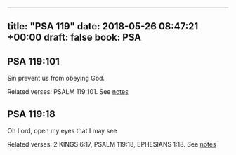 
---
title: "PSA 119"
date: 2018-05-26 08:47:21 +00:00
draft: false
book: PSA
---

## PSA 119:101

Sin prevent us from obeying God.

Related verses: PSALM 119:101. See [notes](https://my.bible.com/notes/2908065662973501970)


## PSA 119:18

Oh Lord, open my eyes that I may see

Related verses: 2 KINGS 6:17, PSALM 119:18, EPHESIANS 1:18. See [notes](https://my.bible.com/notes/2663794654550155438)

